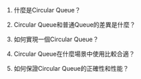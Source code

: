 

1. 什麼是Circular Queue？

2. Circular Queue和普通Queue的差異是什麼？

3. 如何實現一個Circular Queue？

4. Circular Queue在什麼場景中使用比較合適？

5. 如何保證Circular Queue的正確性和性能？